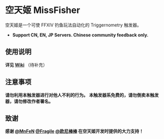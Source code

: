 # 空天姬 MissFisher
空天姬是一个可使 FFXIV 钓鱼玩法自动化的 Triggernometry 触发器。
* **Support CN, EN, JP Servers. Chinese community feedback only.**
## 使用说明
**详见 [Wiki](https://github.com/BlackCleaverLoli/MissFisher/wiki)** （待补充）
## 注意事项
**请勿利用本触发器进行对他人不利的行为。**
**本触发器系免费的，请勿倒卖本触发器，请勿修改作者署名。**
## 致谢
**感谢 [@MnFeN](https://github.com/MnFeN/) [@Fragile](https://github.com/zfxsquare) [@欧尼棒棒](https://github.com/ONBBss/) 在空天姬开发时提供的大力支持！**
